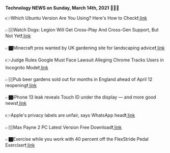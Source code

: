<b>Technology NEWS on Sunday, March 14th, 2021</b> 📡📡📡 

👉Which Ubuntu Version Are You Using? Here's How to Check❗️<a href='https://techblock.club/?p=10651'> link</a>

👉🏽Watch Dogs: Legion Will Get Cross-Play And Cross-Gen Support, But Not Yet❗️<a href='https://techblock.club/?p=10653'> link</a>

👉🏿Minecraft pros wanted by UK gardening site for landscaping advice❗️<a href='https://techblock.club/?p=10655'> link</a>

👉Judge Rules Google Must Face Lawsuit Alleging Chrome Tracks Users in Incognito Mode❗️<a href='https://techblock.club/?p=10657'> link</a>

👉🏽Pub beer gardens sold out for months in England ahead of April 12 reopening❗️<a href='https://techblock.club/?p=10659'> link</a>

👉🏿iPhone 13 leak reveals Touch ID under the display — and more good news❗️<a href='https://techblock.club/?p=10661'> link</a>

👉Apple's privacy labels are unfair, says WhatsApp head❗️<a href='https://techblock.club/?p=10663'> link</a>

👉🏽Max Payne 2 PC Latest Version Free Download❗️<a href='https://techblock.club/?p=10665'> link</a>

👉🏿Exercise while you work with 40 percent off the FlexStride Pedal Exerciser❗️<a href='https://techblock.club/?p=10667'> link</a>

